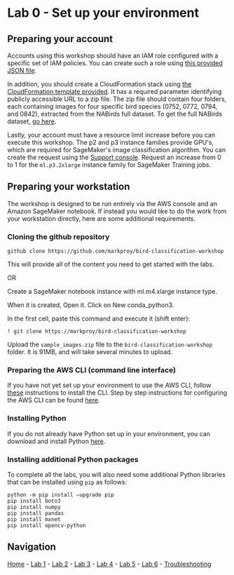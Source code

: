# Lab 0 - Set up your environment

## Preparing your account

Accounts using this workshop should have an IAM role configured with a specific set of IAM policies.  You can create such a role using [this provided JSON file](../labs/lab0/BirdWorkshopPolicy.json).

In addition, you should create a CloudFormation stack using [the CloudFormation template provided](../labs/lab0/BirdWorkshop.yaml).  It has a required parameter identifying publicly accessible URL to a zip file.  The zip file should contain four folders, each containing images for four specific bird species (0752, 0772, 0794, and 0842), extracted from the NABirds full dataset.  To get the full NABirds dataset, [go here](http://dl.allaboutbirds.org/nabirds).

Lastly, your account must have a resource limit increase before you can execute this workshop.  The p2 and p3 instance families provide GPU's, which are required for SageMaker's image classification algorithm.  You can create the request using the [Support console](https://console.aws.amazon.com/support).  Request an increase from 0 to 1 for the `ml.p3.2xlarge` instance family for SageMaker Training jobs.  

## Preparing your workstation

The workshop is designed to be run entirely via the AWS console and an Amazon SageMaker notebook.  If instead you would like to do the work from your workstation directly, here are some additional requirements.

### Cloning the github repository

`github clone https://github.com/markproy/bird-classification-workshop`

This will provide all of the content you need to get started with the labs.

OR

Create a SageMaker notebook instance with ml.m4.xlarge instance type.

When it is created, Open it.  Click on New conda_python3.

In the first cell, paste this command and execute it (shift enter):

```
! git clone https://markproy/bird-classification-workshop
```

Upload the `sample_images.zip` file to the `bird-classification-workshop` folder.  It is 91MB, and will take several minutes to upload.

### Preparing the AWS CLI (command line interface)

If you have not yet set up your environment to use the AWS CLI, follow [these](https://docs.aws.amazon.com/cli/latest/userguide/installing.html) instructions to install the CLI.  Step by step instructions for configuring the AWS CLI can be found [here](https://docs.aws.amazon.com/cli/latest/userguide/cli-chap-getting-started.html).

### Installing Python

If you do not already have Python set up in your environment, you can download and install Python [here](https://www.python.org/downloads/).

### Installing additional Python packages

To complete all the labs, you will also need some additional Python libraries that can be installed using `pip` as follows:

```
python -m pip install —upgrade pip
pip install boto3
pip install numpy
pip install pandas
pip install mxnet
pip install opencv-python
```

## Navigation

[Home](../README.md) - [Lab 1](lab1-image-prep.md) - [Lab 2](lab2-train-model.md) - [Lab 3](lab3-host-model.md) - [Lab 4](lab4-trigger-inference-from-s3.md) - [Lab 5](lab5-deeplens-detect-and-classify.md) - [Lab 6](lab6-text-notification.md) - [Troubleshooting](troubleshooting.md)
